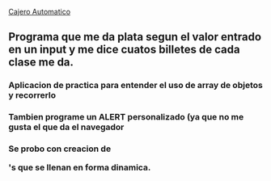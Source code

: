 [Cajero Automatico]()
## Programa que me da plata segun el valor entrado en un input y me dice cuatos billetes de cada clase me da.
### Aplicacion de practica para entender el uso de array de objetos y recorrerlo
### Tambien programe un <strong> ALERT</strong> personalizado (ya que no me gusta el que da el navegador
### Se probo con creacion de <strong><p>'s</strong> que se llenan en forma dinamica.
